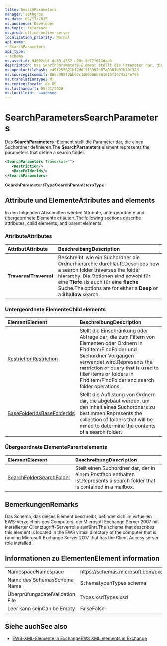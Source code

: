 ```yaml
---
title: SearchParameters
manager: sethgros
ms.date: 09/17/2015
ms.audience: Developer
ms.topic: reference
ms.prod: office-online-server
localization_priority: Normal
api_name:
- SearchParameters
api_type:
- schema
ms.assetid: 34602cb1-dc33-4552-a98c-3e77f614daa3
description: Das SearchParameters-Element stellt die Parameter dar, die einen Suchordner definieren.
ms.openlocfilehash: cd9f255621b17d01113392e67a0301b01b70f326
ms.sourcegitcommit: 88ec988f2bb67c1866d06b361615f3674a24e795
ms.translationtype: MT
ms.contentlocale: de-DE
ms.lasthandoff: 05/31/2020
ms.locfileid: "44466668"
---
```

# <a name="searchparameters"></a><span data-ttu-id="cfc9d-103">SearchParameters</span><span class="sxs-lookup"><span data-stu-id="cfc9d-103">SearchParameters</span></span>

<span data-ttu-id="cfc9d-104">Das **SearchParameters** -Element stellt die Parameter dar, die einen Suchordner definieren.</span><span class="sxs-lookup"><span data-stu-id="cfc9d-104">The **SearchParameters** element represents the parameters that define a search folder.</span></span> 
  
```xml
<SearchParameters Traversal="">
   <Restriction/>
   <BaseFolderIds/>
</SearchParameters>
```

 <span data-ttu-id="cfc9d-105">**SearchParametersType**</span><span class="sxs-lookup"><span data-stu-id="cfc9d-105">**SearchParametersType**</span></span>
## <a name="attributes-and-elements"></a><span data-ttu-id="cfc9d-106">Attribute und Elemente</span><span class="sxs-lookup"><span data-stu-id="cfc9d-106">Attributes and elements</span></span>

<span data-ttu-id="cfc9d-107">In den folgenden Abschnitten werden Attribute, untergeordnete und übergeordnete Elemente erläutert.</span><span class="sxs-lookup"><span data-stu-id="cfc9d-107">The following sections describe attributes, child elements, and parent elements.</span></span>
  
### <a name="attributes"></a><span data-ttu-id="cfc9d-108">Attribute</span><span class="sxs-lookup"><span data-stu-id="cfc9d-108">Attributes</span></span>

|<span data-ttu-id="cfc9d-109">**Attribut**</span><span class="sxs-lookup"><span data-stu-id="cfc9d-109">**Attribute**</span></span>|<span data-ttu-id="cfc9d-110">**Beschreibung**</span><span class="sxs-lookup"><span data-stu-id="cfc9d-110">**Description**</span></span>|
|:-----|:-----|
|<span data-ttu-id="cfc9d-111">**Traversal**</span><span class="sxs-lookup"><span data-stu-id="cfc9d-111">**Traversal**</span></span> <br/> |<span data-ttu-id="cfc9d-112">Beschreibt, wie ein Suchordner die Ordnerhierarchie durchläuft.</span><span class="sxs-lookup"><span data-stu-id="cfc9d-112">Describes how a search folder traverses the folder hierarchy.</span></span> <span data-ttu-id="cfc9d-113">Die Optionen sind sowohl für eine **Tiefe** als auch für eine **flache** Suche.</span><span class="sxs-lookup"><span data-stu-id="cfc9d-113">The options are for either a **Deep** or a **Shallow** search.</span></span>  <br/> |
   
### <a name="child-elements"></a><span data-ttu-id="cfc9d-114">Untergeordnete Elemente</span><span class="sxs-lookup"><span data-stu-id="cfc9d-114">Child elements</span></span>

|<span data-ttu-id="cfc9d-115">**Element**</span><span class="sxs-lookup"><span data-stu-id="cfc9d-115">**Element**</span></span>|<span data-ttu-id="cfc9d-116">**Beschreibung**</span><span class="sxs-lookup"><span data-stu-id="cfc9d-116">**Description**</span></span>|
|:-----|:-----|
|[<span data-ttu-id="cfc9d-117">Restriction</span><span class="sxs-lookup"><span data-stu-id="cfc9d-117">Restriction</span></span>](restriction.md) <br/> |<span data-ttu-id="cfc9d-118">Stellt die Einschränkung oder Abfrage dar, die zum Filtern von Elementen oder Ordnern in FindItem/FindFolder und Suchordner Vorgängen verwendet wird.</span><span class="sxs-lookup"><span data-stu-id="cfc9d-118">Represents the restriction or query that is used to filter items or folders in FindItem/FindFolder and search folder operations.</span></span>  <br/> |
|[<span data-ttu-id="cfc9d-119">BaseFolderIds</span><span class="sxs-lookup"><span data-stu-id="cfc9d-119">BaseFolderIds</span></span>](basefolderids.md) <br/> |<span data-ttu-id="cfc9d-120">Stellt die Auflistung von Ordnern dar, die abgebaut werden, um den Inhalt eines Suchordners zu bestimmen.</span><span class="sxs-lookup"><span data-stu-id="cfc9d-120">Represents the collection of folders that will be mined to determine the contents of a search folder.</span></span>  <br/> |
   
### <a name="parent-elements"></a><span data-ttu-id="cfc9d-121">Übergeordnete Elemente</span><span class="sxs-lookup"><span data-stu-id="cfc9d-121">Parent elements</span></span>

|<span data-ttu-id="cfc9d-122">**Element**</span><span class="sxs-lookup"><span data-stu-id="cfc9d-122">**Element**</span></span>|<span data-ttu-id="cfc9d-123">**Beschreibung**</span><span class="sxs-lookup"><span data-stu-id="cfc9d-123">**Description**</span></span>|
|:-----|:-----|
|[<span data-ttu-id="cfc9d-124">SearchFolder</span><span class="sxs-lookup"><span data-stu-id="cfc9d-124">SearchFolder</span></span>](searchfolder.md) <br/> |<span data-ttu-id="cfc9d-125">Stellt einen Suchordner dar, der in einem Postfach enthalten ist.</span><span class="sxs-lookup"><span data-stu-id="cfc9d-125">Represents a search folder that is contained in a mailbox.</span></span>  <br/> |
   
## <a name="remarks"></a><span data-ttu-id="cfc9d-126">Bemerkungen</span><span class="sxs-lookup"><span data-stu-id="cfc9d-126">Remarks</span></span>

<span data-ttu-id="cfc9d-127">Das Schema, das dieses Element beschreibt, befindet sich im virtuellen EWS-Verzeichnis des Computers, der Microsoft Exchange Server 2007 mit installierter Clientzugriff-Serverrolle ausführt.</span><span class="sxs-lookup"><span data-stu-id="cfc9d-127">The schema that describes this element is located in the EWS virtual directory of the computer that is running Microsoft Exchange Server 2007 that has the Client Access server role installed.</span></span>
  
## <a name="element-information"></a><span data-ttu-id="cfc9d-128">Informationen zu Elementen</span><span class="sxs-lookup"><span data-stu-id="cfc9d-128">Element information</span></span>

|||
|:-----|:-----|
|<span data-ttu-id="cfc9d-129">Namespace</span><span class="sxs-lookup"><span data-stu-id="cfc9d-129">Namespace</span></span>  <br/> |https://schemas.microsoft.com/exchange/services/2006/types  <br/> |
|<span data-ttu-id="cfc9d-130">Name des Schemas</span><span class="sxs-lookup"><span data-stu-id="cfc9d-130">Schema Name</span></span>  <br/> |<span data-ttu-id="cfc9d-131">Schematypen</span><span class="sxs-lookup"><span data-stu-id="cfc9d-131">Types schema</span></span>  <br/> |
|<span data-ttu-id="cfc9d-132">Überprüfungsdatei</span><span class="sxs-lookup"><span data-stu-id="cfc9d-132">Validation File</span></span>  <br/> |<span data-ttu-id="cfc9d-133">Types.xsd</span><span class="sxs-lookup"><span data-stu-id="cfc9d-133">Types.xsd</span></span>  <br/> |
|<span data-ttu-id="cfc9d-134">Leer kann sein</span><span class="sxs-lookup"><span data-stu-id="cfc9d-134">Can be Empty</span></span>  <br/> |<span data-ttu-id="cfc9d-135">False</span><span class="sxs-lookup"><span data-stu-id="cfc9d-135">False</span></span>  <br/> |
   
## <a name="see-also"></a><span data-ttu-id="cfc9d-136">Siehe auch</span><span class="sxs-lookup"><span data-stu-id="cfc9d-136">See also</span></span>



- [<span data-ttu-id="cfc9d-137">EWS-XML-Elemente in Exchange</span><span class="sxs-lookup"><span data-stu-id="cfc9d-137">EWS XML elements in Exchange</span></span>](ews-xml-elements-in-exchange.md)


